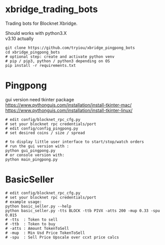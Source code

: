 # xbridge_trading_bots
Trading bots for Blocknet Xbridge.

Should works with python3.X \
v3.10 actually

```
git clone https://github.com/tryiou/xbridge_pingpong_bots
cd xbridge_pingpong_bots
# optional step: create and activate python venv
# pip / pip3, python / python3 depending on OS
pip install -r requirements.txt
```
# Pingpong
gui version need tkinter package\
https://www.pythonguis.com/installation/install-tkinter-mac/ \
https://www.pythonguis.com/installation/install-tkinter-linux/
```
# edit config/blocknet_rpc_cfg.py
# set your blocknet rpc credentials/port
# edit config/config_pingpong.py
# set desired coins / size / spread

# to display little user interface to start/stop/watch orders 
# run the gui version with :
python gui_pingpong.py 
# or console version with:
python main_pingpong.py

```

# BasicSeller
```
# edit config/blocknet_rpc_cfg.py
# set your blocknet rpc credentials/port
# example usage:
python basic_seller.py --help
python basic_seller.py -tts BLOCK -ttb PIVX -atts 200 -mup 0.33 -spu 0.015
# -tts  : Token to sell
# -ttb  : Token to buy
# -atts : Amount TokenToSell
# -mup  : Min Usd Price TokenToSell
# -spu  : Sell Price Upscale over ccxt price calcs
  
```
 
